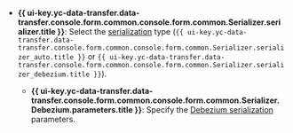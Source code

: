 * **{{ ui-key.yc-data-transfer.data-transfer.console.form.common.console.form.common.Serializer.serializer.title }}**: Select the [serialization](../../data-transfer/concepts/serializer.md) type (`{{ ui-key.yc-data-transfer.data-transfer.console.form.common.console.form.common.Serializer.serializer_auto.title }}` or `{{ ui-key.yc-data-transfer.data-transfer.console.form.common.console.form.common.Serializer.serializer_debezium.title }}`).

   * **{{ ui-key.yc-data-transfer.data-transfer.console.form.common.console.form.common.Serializer.Debezium.parameters.title }}**: Specify the [Debezium serialization](../../data-transfer/concepts/serializer.md#debezium) parameters.
